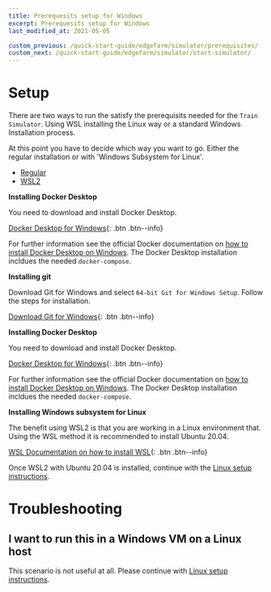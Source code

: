 ```yaml
---
title: Prerequesits setup for Windows
excerpt: Prerequesits setup for Windows
last_modified_at: 2021-05-05

custom_previous: /quick-start-guide/edgefarm/simulator/prerequisites/
custom_next: /quick-start-guide/edgefarm/simulator/start-simulator/
---
```


# Setup

There are two ways to run the satisfy the prerequisits needed for the `Train Simulator`. 
Using WSL installing the Linux way or a standard Windows Installation process.

At this point you have to decide which way you want to go. Either the regular installation or with 'Windows Subsystem for Linux'.

<ul class="nav nav-tabs">
  <li class="nav-item"><a class="nav-link active" data-toggle="tab" href="#regular_installation" role="tab" >Regular</a></li>
  <li class="nav-item"><a class="nav-link" data-toggle="tab" href="#wsl2_installation" role="tab">WSL2</a></li>
</ul>


<div class="tab-content">
<div class="tab-pane fade in active" id="regular_installation" role="tabpanel" markdown="1">

**Installing Docker Desktop**

You need to download and install Docker Desktop.

[Docker Desktop for Windows](https://desktop.docker.com/win/stable/amd64/Docker%20Desktop%20Installer.exe){: .btn .btn--info}

For further information see the official Docker documentation on [how to install Docker Desktop on Windows](https://docs.docker.com/docker-for-windows/install/).
The Docker Desktop installation incldues the needed `docker-compose`.

**Installing git**

Download Git for Windows and select `64-bit Git for Windows Setup`. Follow the steps for installation.

[Download Git for Windows](https://git-scm.com/download/win){: .btn .btn--info}

</div>
<div class="tab-pane fade in" id="wsl2_installation" role="tabpanel" markdown="1">

**Installing Docker Desktop**

You need to download and install Docker Desktop.

[Docker Desktop for Windows](https://desktop.docker.com/win/stable/amd64/Docker%20Desktop%20Installer.exe){: .btn .btn--info}

For further information see the official Docker documentation on [how to install Docker Desktop on Windows](https://docs.docker.com/docker-for-windows/install/).
The Docker Desktop installation incldues the needed `docker-compose`.

**Installing Windows subsystem for Linux**

The benefit using WSL2 is that you are working in a Linux environment that. 
Using the WSL method it is recommended to install Ubuntu 20.04.

[WSL Documentation on how to install WSL](https://docs.microsoft.com/en-us/windows/wsl/install-win10#manual-installation-steps){: .btn .btn--info}

Once WSL2 with Ubuntu 20.04 is installed, continue with the [Linux setup instructions](/quick-start-guide/edgefarm/simulator/prerequisites/linux/).

</div>
</div> <!-- tab-content -->

# Troubleshooting

## I want to run this in a Windows VM on a Linux host

This scenario is not useful at all. Please continue with [Linux setup instructions](/quick-start-guide/edgefarm/simulator/prerequisites/linux/).
